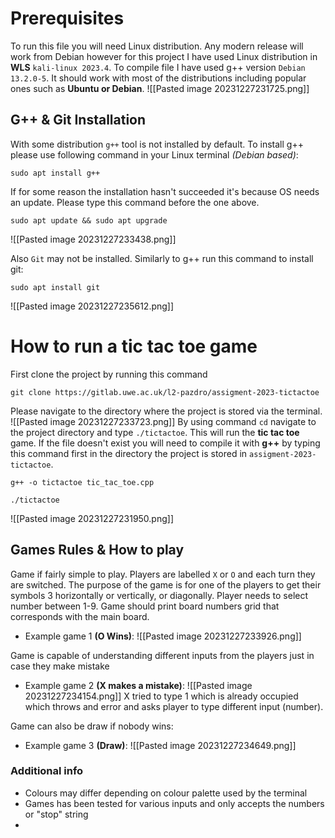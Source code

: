 # Prerequisites
To run this file you will need Linux distribution. Any modern release will work from Debian however for this project I have used Linux distribution in **WLS** `kali-linux 2023.4`. To compile file I have used g++ version `Debian 13.2.0-5`. It should work with most of the distributions including popular ones such as **Ubuntu or Debian**.
![[Pasted image 20231227231725.png]]

## G++ & Git Installation
With some distribution `g++` tool is not installed by default. To install g++ please use following command in your Linux terminal *(Debian based)*:
```Shell
sudo apt install g++
```
If for some reason the installation hasn't succeeded it's because OS needs an update. Please type this command before the one above.
```Shell
sudo apt update && sudo apt upgrade
```
![[Pasted image 20231227233438.png]]

Also `Git` may not be installed. Similarly to g++ run this command to install git:
```Shell
sudo apt install git
```
![[Pasted image 20231227235612.png]]

# How to run a tic tac toe game
First clone the project by running this command
```shell
git clone https://gitlab.uwe.ac.uk/l2-pazdro/assigment-2023-tictactoe
```

Please navigate to the directory where the project is stored via the terminal.
![[Pasted image 20231227233723.png]]
By using command `cd` navigate to the project directory and type `./tictactoe`. This will run the **tic tac toe** game. If the file doesn't exist you will need to compile it with **g++** by typing this command first in the directory the project is stored in `assigment-2023-tictactoe`.
```Shell
g++ -o tictactoe tic_tac_toe.cpp
```
```Shell
./tictactoe
```

![[Pasted image 20231227231950.png]]

## Games Rules & How to play
Game if fairly simple to play. Players are labelled `X` or `O` and each turn they are switched. The purpose of the game is for one of the players to get their symbols 3 horizontally or vertically, or diagonally. Player needs to select number between 1-9. Game should print board numbers grid that corresponds with the main board.

- Example game 1 **(O Wins)**:
![[Pasted image 20231227233926.png]]

Game is capable of understanding different inputs from the players just in case they make mistake
- Example game 2 **(X makes a mistake)**:
![[Pasted image 20231227234154.png]]
X tried to type 1 which is already occupied which throws and error and asks player to type different input (number).

Game can also be draw if nobody wins:
- Example game 3 **(Draw)**:
![[Pasted image 20231227234649.png]]

### Additional info
- Colours may differ depending on colour palette used by the terminal
- Games has been tested for various inputs and only accepts the numbers or "stop" string
-